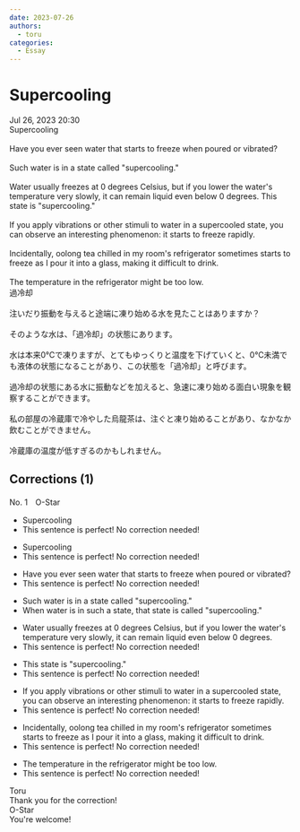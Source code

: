 ```yaml
---
date: 2023-07-26
authors:
  - toru
categories:
  - Essay
---
```


<h1 id="subject_show">Supercooling</h1>
<div class="date">Jul 26, 2023 20:30</div>
<div id="post"><div id="body_show_ori">
Supercooling<br/><br/>Have you ever seen water that starts to freeze when poured or vibrated?<br/><br/>Such water is in a state called "supercooling."<br/><br/>Water usually freezes at 0 degrees Celsius, but if you lower the water's temperature very slowly, it can remain liquid even below 0 degrees. This state is "supercooling."<br/><br/>If you apply vibrations or other stimuli to water in a supercooled state, you can observe an interesting phenomenon: it starts to freeze rapidly.<br/><br/>Incidentally, oolong tea chilled in my room's refrigerator sometimes starts to freeze as I pour it into a glass, making it difficult to drink.<br/><br/>The temperature in the refrigerator might be too low.
</div></div>

<!-- more -->

<div id="post_ja"><div id="body_show_mo">
過冷却<br/><br/>注いだり振動を与えると途端に凍り始める水を見たことはありますか？<br/><br/>そのような水は、「過冷却」の状態にあります。<br/><br/>水は本来0℃で凍りますが、とてもゆっくりと温度を下げていくと、0℃未満でも液体の状態になることがあり、この状態を「過冷却」と呼びます。<br/><br/>過冷却の状態にある水に振動などを加えると、急速に凍り始める面白い現象を観察することができます。<br/><br/>私の部屋の冷蔵庫で冷やした烏龍茶は、注ぐと凍り始めることがあり、なかなか飲むことができません。<br/><br/>冷蔵庫の温度が低すぎるのかもしれません。
</div></div>

## Corrections (1)
<div id="block"><div class="first_name"> No. 1　<span class="just_name">O-Star</span></div><div id="block2">
<ul class="correction_field">
<li class="incorrect">Supercooling</li>
<li class="corrected perfect">This sentence is perfect! No correction needed!</li>
</ul>
<ul class="correction_field">
<li class="incorrect">Supercooling</li>
<li class="corrected perfect">This sentence is perfect! No correction needed!</li>
</ul>
<ul class="correction_field">
<li class="incorrect">Have you ever seen water that starts to freeze when poured or vibrated?</li>
<li class="corrected perfect">This sentence is perfect! No correction needed!</li>
</ul>
<ul class="correction_field">
<li class="incorrect">Such water is in a state called "supercooling."</li>
<li class="corrected correct">
<span class="f_bold">When water is in such a state,</span> <span class="f_bold">that state is </span>called "supercooling."
</li>
</ul>
<ul class="correction_field">
<li class="incorrect">Water usually freezes at 0 degrees Celsius, but if you lower the water's temperature very slowly, it can remain liquid even below 0 degrees.</li>
<li class="corrected perfect">This sentence is perfect! No correction needed!</li>
</ul>
<ul class="correction_field">
<li class="incorrect">This state is "supercooling."</li>
<li class="corrected perfect">This sentence is perfect! No correction needed!</li>
</ul>
<ul class="correction_field">
<li class="incorrect">If you apply vibrations or other stimuli to water in a supercooled state, you can observe an interesting phenomenon: it starts to freeze rapidly.</li>
<li class="corrected perfect">This sentence is perfect! No correction needed!</li>
</ul>
<ul class="correction_field">
<li class="incorrect">Incidentally, oolong tea chilled in my room's refrigerator sometimes starts to freeze as I pour it into a glass, making it difficult to drink.</li>
<li class="corrected perfect">This sentence is perfect! No correction needed!</li>
</ul>
<ul class="correction_field">
<li class="incorrect">The temperature in the refrigerator might be too low.</li>
<li class="corrected perfect">This sentence is perfect! No correction needed!</li>
</ul>
</div><div class="name"><span class="just_name">Toru</span><br>
Thank you for the correction!
</div>
<div class="name"><span class="just_name">O-Star</span><br>
You're welcome!
</div>
</div>
